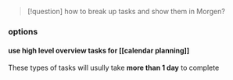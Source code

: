 
> [!question] how to break up tasks and show them in Morgen?


### options

#### use **high level** overview tasks for [[calendar planning]]

These types of tasks will usully take **more than 1 day** to complete
